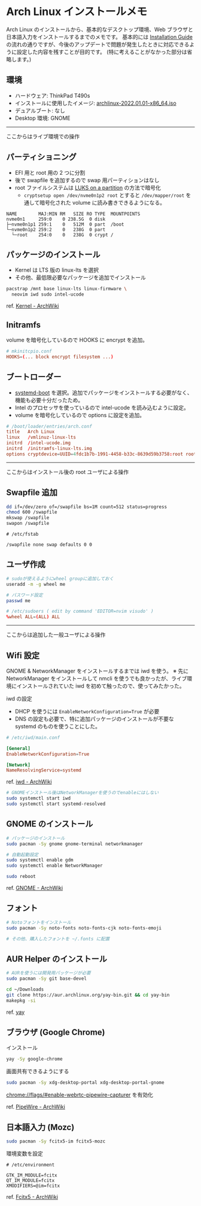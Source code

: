 # Arch Linux インストールメモ

Arch Linux のインストールから、基本的なデスクトップ環境、Web ブラウザと日本語入力をインストールするまでのメモです。
基本的には [Installation Guide](https://wiki.archlinux.org/title/installation_guide) の流れの通りですが、今後のアップデートで問題が発生したときに対応できるように設定した内容を残すことが目的です。
(特に考えることがなかった部分は省略します。)

## 環境

- ハードウェア: ThinkPad T490s
- インストールに使用したイメージ: [archlinux-2022.01.01-x86_64.iso](http://ftp.jaist.ac.jp/pub/Linux/ArchLinux/iso/2022.01.01/)
- デュアルブート: なし
- Desktop 環境: GNOME

---

ここからはライブ環境での操作

## パーティショニング

- EFI 用と root 用の 2 つに分割
- 後で swapfile を追加するので swap 用パーティションはなし
- root ファイルシステムは [LUKS on a partition](https://wiki.archlinux.org/title/Dm-crypt/Encrypting_an_entire_system#LUKS_on_a_partition) の方法で暗号化
  - `cryptsetup open /dev/nvme0n1p2 root` とすると `/dev/mapper/root` を通して暗号化された volume に読み書きできるようになる。

```
NAME        MAJ:MIN RM   SIZE RO TYPE  MOUNTPOINTS
nvme0n1     259:0    0 238.5G  0 disk
├─nvme0n1p1 259:1    0   512M  0 part  /boot
└─nvme0n1p2 259:2    0   238G  0 part
  └─root    254:0    0   238G  0 crypt /
```

## パッケージのインストール

- Kernel は LTS 版の linux-lts を選択
- その他、最低限必要なパッケージを追加でインストール

```sh
pacstrap /mnt base linux-lts linux-firmware \
  neovim iwd sudo intel-ucode
```

ref. [Kernel - ArchWiki](https://wiki.archlinux.org/title/Kernel)

## Initramfs

volume を暗号化しているので HOOKS に encrypt を追加。

```conf
# mkinitcpio.conf
HOOKS=(... block encrypt filesystem ...)
```

## ブートローダー

- [systemd-boot](https://wiki.archlinux.org/title/Systemd-boot) を選択。追加でパッケージをインストールする必要がなく、機能も必要十分だったため。
- Intel のプロセッサを使っているので intel-ucode を読み込むように設定。
- volume を暗号化しているので options に設定を追加。

```conf
# /boot/loader/entries/arch.conf
title   Arch Linux
linux   /vmlinuz-linux-lts
initrd  /intel-ucode.img
initrd  /initramfs-linux-lts.img
options cryptdevice=UUID=4fdc1b7b-1991-4458-b33c-8639d59b3758:root root=/dev/mapper/root
```

---

ここからはインストール後の root ユーザによる操作

## Swapfile 追加

```sh
dd if=/dev/zero of=/swapfile bs=1M count=512 status=progress
chmod 600 /swapfile
mkswap /swapfile
swapon /swapfile
```

```
# /etc/fstab

/swapfile none swap defaults 0 0
```

## ユーザ作成

```sh
# sudoが使えるようにwheel groupに追加しておく
useradd -m -g wheel me

# パスワード設定
passwd me
```

```conf
# /etc/sudoers ( edit by command 'EDITOR=nvim visudo' )
%wheel ALL=(ALL) ALL
```

---

ここからは追加した一般ユーザによる操作

## Wifi 設定

GNOME & NetworkManager をインストールするまでは iwd を使う。
※ 先に NetworkManager をインストールして nmcli を使うでも良かったが、ライブ環境にインストールされていた iwd を初めて触ったので、使ってみたかった。

iwd の設定

- DHCP を使うには `EnableNetworkConfiguration=True` が必要
- DNS の設定も必要で、特に追加パッケージのインストールが不要な systemd のものを使うことにした。

```conf
# /etc/iwd/main.conf

[General]
EnableNetworkConfiguration=True

[Network]
NameResolvingService=systemd
```

ref. [iwd - ArchWiki](https://wiki.archlinux.org/title/Iwd#Optional_configuration)

```sh
# GNOMEインストール後はNetworkManagerを使うのでenableにはしない
sudo systemctl start iwd
sudo systemctl start systemd-resolved
```

## GNOME のインストール

```sh
# パッケージのインストール
sudo pacman -Sy gnome gnome-terminal networkmanager

# 自動起動設定
sudo systemctl enable gdm
sudo systemctl enable NetworkManager

sudo reboot
```

ref. [GNOME - ArchWiki](https://wiki.archlinux.org/title/GNOME)

## フォント

```sh
# Notoフォントをインストール
sudo pacman -Sy noto-fonts noto-fonts-cjk noto-fonts-emoji

# その他、購入したフォントを ~/.fonts に配置
```

## AUR Helper のインストール

```sh
# AURを使うには開発用パッケージが必要
sudo pacman -Sy git base-devel

cd ~/Downloads
git clone https://aur.archlinux.org/yay-bin.git && cd yay-bin
makepkg -si
```

ref. [yay](https://github.com/Jguer/yay)

## ブラウザ (Google Chrome)

インストール

```sh
yay -Sy google-chrome
```

画面共有できるようにする

```sh
sudo pacman -Sy xdg-desktop-portal xdg-desktop-portal-gnome
```

[chrome://flags/#enable-webrtc-pipewire-capturer](chrome://flags/#enable-webrtc-pipewire-capturer) を有効化

ref. [PipeWire - ArchWiki](https://wiki.archlinux.org/title/PipeWire#WebRTC_screen_sharing)

## 日本語入力 (Mozc)

```sh
sudo pacman -Sy fcitx5-im fcitx5-mozc
```

環境変数を設定

```
# /etc/environment

GTK_IM_MODULE=fcitx
QT_IM_MODULE=fcitx
XMODIFIERS=@im=fcitx
```

ref. [Fcitx5 - ArchWiki](https://wiki.archlinux.org/title/Fcitx5)
